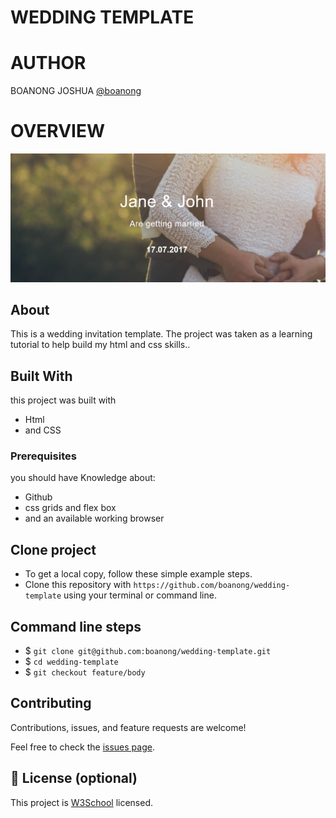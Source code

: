 # WEDDING TEMPLATE

# AUTHOR
BOANONG JOSHUA
[@boanong](https://github.com/boanong)

# OVERVIEW
  ![home page](assets/image/preview.png)


## About

This is a wedding invitation template. The project was taken as a learning tutorial to help build my html and css skills..

## Built With
  this project was built with
- Html
- and CSS

### Prerequisites

 you should have Knowledge about:

- Github
- css grids and flex box
- and an available working browser

## Clone project

- To get a local copy, follow these simple example steps.
- Clone this repository with `https://github.com/boanong/wedding-template` using your terminal or command line.

## Command line steps

- $ `git clone git@github.com:boanong/wedding-template.git`
- $ `cd wedding-template`
- $ `git checkout feature/body`

## Contributing

Contributions, issues, and feature requests are welcome!

Feel free to check the [issues page](https://github.com/boanong/wedding-template/issues).

## 📝 License (optional)

This project is [W3School](./LICENSE) licensed.

